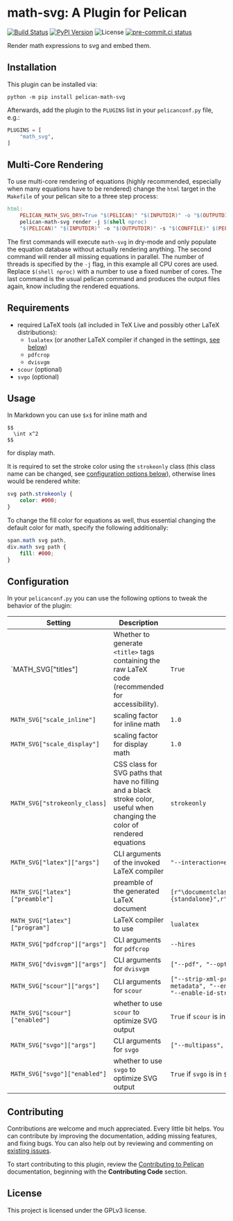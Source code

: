 # math-svg: A Plugin for Pelican

[![Build Status](https://img.shields.io/github/workflow/status/f-koehler/pelican-math-svg/build)](https://github.com/f-koehler/pelican-math-svg/actions)
[![PyPI Version](https://img.shields.io/pypi/v/pelican-math-svg)](https://pypi.org/project/pelican-math-svg/)
![License](https://img.shields.io/pypi/l/pelican-math-svg?color=blue)
[![pre-commit.ci status](https://results.pre-commit.ci/badge/github/f-koehler/pelican-math-svg/main.svg)](https://results.pre-commit.ci/latest/github/f-koehler/pelican-math-svg/main)

Render math expressions to svg and embed them.

## Installation

This plugin can be installed via:

```shell
python -m pip install pelican-math-svg
```

Afterwards, add the plugin to the `PLUGINS` list in your `pelicanconf.py` file, e.g.:

```python
PLUGINS = [
    "math_svg",
]
```

## Multi-Core Rendering

To use multi-core rendering of equations (highly recommended, especially when many equations have to be rendered) change the `html` target in the `Makefile` of your pelican site to a three step process:

```makefile
html:
    PELICAN_MATH_SVG_DRY=True "$(PELICAN)" "$(INPUTDIR)" -o "$(OUTPUTDIR)" -s "$(CONFFILE)" $(PELICANOPTS)
    pelican-math-svg render -j $(shell nproc)
    "$(PELICAN)" "$(INPUTDIR)" -o "$(OUTPUTDIR)" -s "$(CONFFILE)" $(PELICANOPTS)
```

The first commands will execute `math-svg` in dry-mode and only populate the equation database without actually rendering anything.
The second command will render all missing equations in parallel.
The number of threads is specified by the `-j` flag, in this example all CPU cores are used.
Replace `$(shell nproc)` with a number to use a fixed number of cores.
The last command is the usual pelican command and produces the output files again, know including the rendered equations.

## Requirements

- required LaTeX tools (all included in TeX Live and possibly other LaTeX distributions):
    - `lualatex` (or another LaTeX compiler if changed in the settings, [see below](#configuration))
    - `pdfcrop`
    - `dvisvgm`
- `scour` (optional)
- `svgo` (optional)

## Usage

In Markdown you can use `$x$` for inline math and

```
$$
  \int x^2
$$
```

for display math.

It is required to set the stroke color using the `strokeonly` class (this class name can be changed, see [configuration options below](#configuration)), otherwise lines would be rendered white:

```css
svg path.strokeonly {
    color: #000;
}
```

To change the fill color for equations as well, thus essential changing the default color for math, specify the following additionally:

```css
span.math svg path,
div.math svg path {
    fill: #000;
}
```

## Configuration

In your `pelicanconf.py` you can use the following options to tweak the behavior of the plugin:

| Setting                         | Description                                                                                                                 | Default Value                                                                                                                                       |
| ------------------------------- | --------------------------------------------------------------------------------------------------------------------------- | --------------------------------------------------------------------------------------------------------------------------------------------------- |
| `MATH_SVG["titles"]             | Whether to generate `<title>` tags containing the raw LaTeX code (recommended for accessibility).                           | `True`                                                                                                                                              |
| `MATH_SVG["scale_inline"]`      | scaling factor for inline math                                                                                              | `1.0`                                                                                                                                               |
| `MATH_SVG["scale_display"]`     | scaling factor for display math                                                                                             | `1.0`                                                                                                                                               |
| `MATH_SVG["strokeonly_class]`   | CSS class for SVG paths that have no filling and a black stroke color, useful when changing the color of rendered equations | `strokeonly`                                                                                                                                        |
| `MATH_SVG["latex"]["args"]`     | CLI arguments of the invoked LaTeX compiler                                                                                 | `"--interaction=errorstopmode", "--halt-on-error"`                                                                                                  |
| `MATH_SVG["latex"]["preamble"]` | preamble of the generated LaTeX document                                                                                    | `[r"\documentclass[preview,border={2pt 0pt}]{standalone}",r"\usepackage{amsmath}",r"\usepackage{amssymb}",]`                                        |
| `MATH_SVG["latex"]["program"]`  | LaTeX compiler to use                                                                                                       | `lualatex`                                                                                                                                          |
| `MATH_SVG["pdfcrop"]["args"]`   | CLI arguments for `pdfcrop`                                                                                                 | `--hires`                                                                                                                                           |
| `MATH_SVG["dvisvgm"]["args"]`   | CLI arguments for `dvisvgm`                                                                                                 | `["--pdf", "--optimize=all", "--no-fonts", "--exact-bbox"]`                                                                                         |
| `MATH_SVG["scour"]["args"]`     | CLI arguments for `scour`                                                                                                   | `["--strip-xml-prolog", "--remove-descriptions", "--remove-metadata", "--enable-comment-stripping", "--strip-xml-space", "--enable-id-stripping",]` |
| `MATH_SVG["scour"]["enabled"]`  | whether to use `scour` to optimize SVG output                                                                               | `True` if `scour` is in `$PATH`, `False` otherwise                                                                                                  |
| `MATH_SVG["svgo"]["args"]`      | CLI arguments for `svgo`                                                                                                    | `["--multipass", "--precision", "5"]`                                                                                                               |
| `MATH_SVG["svgo"]["enabled"]`   | whether to use `svgo` to optimize SVG output                                                                                | `True` if `svgo` is in `$PATH`, `False` otherwise                                                                                                   |

## Contributing

Contributions are welcome and much appreciated. Every little bit helps. You can contribute by improving the documentation, adding missing features, and fixing bugs. You can also help out by reviewing and commenting on [existing issues][].

To start contributing to this plugin, review the [Contributing to Pelican][] documentation, beginning with the **Contributing Code** section.

[existing issues]: https://github.com/f-koehler/pelican-math-svg/issues
[contributing to pelican]: https://docs.getpelican.com/en/latest/contribute.html

## License

This project is licensed under the GPLv3 license.

